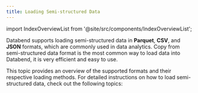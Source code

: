 ```yaml
---
title: Loading Semi-structured Data
---
```

import IndexOverviewList from '@site/src/components/IndexOverviewList';

Databend supports loading semi-structured data in **Parquet**, **CSV**, and **JSON** formats, which are commonly used in data analytics.
Copy from semi-structured data format is the most common way to load data into Databend, it is very efficient and easy to use.

This topic provides an overview of the supported formats and their respective loading methods.
For detailed instructions on how to load semi-structured data, check out the following topics:
<IndexOverviewList />

